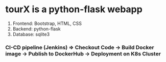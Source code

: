 
# tourX is a python-flask webapp 
1. Frontend: Bootstrap, HTML, CSS
2. Backend: python-flask
3. Database: sqlite3

### CI-CD pipeline (Jenkins) => Checkout Code -> Build Docker image -> Publish to DockerHub -> Deployment on K8s Cluster
